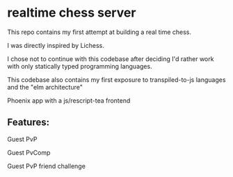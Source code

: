 # realtime chess server

This repo contains my first attempt at building a real time chess.

I was directly inspired by Lichess.

I chose not to continue with this codebase after deciding I'd rather work with only statically typed programming languages.

This codebase also contains my first exposure to transpiled-to-js languages and the "elm architecture"

Phoenix app with a js/rescript-tea frontend

## Features:

Guest PvP

Guest PvComp

Guest PvP friend challenge

